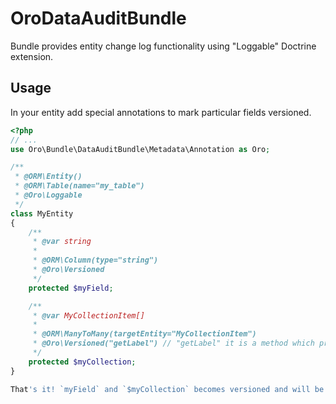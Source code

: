 OroDataAuditBundle
==================

Bundle provides entity change log functionality using "Loggable" Doctrine extension.

## Usage ##

In your entity add special annotations to mark particular fields versioned.

``` php
<?php
// ...
use Oro\Bundle\DataAuditBundle\Metadata\Annotation as Oro;

/**
 * @ORM\Entity()
 * @ORM\Table(name="my_table")
 * @Oro\Loggable
 */
class MyEntity
{
    /**
     * @var string
     *
     * @ORM\Column(type="string")
     * @Oro\Versioned
     */
    protected $myField;

    /**
     * @var MyCollectionItem[]
     *
     * @ORM\ManyToMany(targetEntity="MyCollectionItem")
     * @Oro\Versioned("getLabel") // "getLabel" it is a method which provides data for Loggable. If method doesn't set Loggable will use "__toString" for relation entity.
     */
    protected $myCollection;
}

That's it! `myField` and `$myCollection` becomes versioned and will be tracked by DataAudit bundle.
